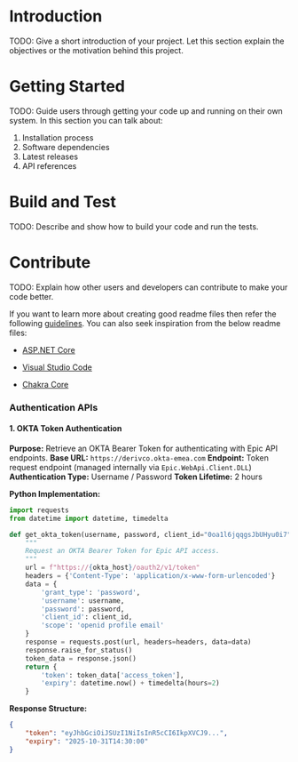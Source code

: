 # Introduction 
TODO: Give a short introduction of your project. Let this section explain the objectives or the motivation behind this project. 

# Getting Started
TODO: Guide users through getting your code up and running on their own system. In this section you can talk about:
1.	Installation process
2.	Software dependencies
3.	Latest releases
4.	API references

# Build and Test
TODO: Describe and show how to build your code and run the tests. 

# Contribute
TODO: Explain how other users and developers can contribute to make your code better. 

If you want to learn more about creating good readme files then refer the following [guidelines](https://docs.microsoft.com/en-us/azure/devops/repos/git/create-a-readme?view=azure-devops). You can also seek inspiration from the below readme files:
- [ASP.NET Core](https://github.com/aspnet/Home)
- [Visual Studio Code](https://github.com/Microsoft/vscode)

- [Chakra Core](https://github.com/Microsoft/ChakraCore)


### **Authentication APIs**

#### **1. OKTA Token Authentication**

**Purpose:** Retrieve an OKTA Bearer Token for authenticating with Epic API endpoints.
**Base URL:** `https://derivco.okta-emea.com`
**Endpoint:** Token request endpoint (managed internally via `Epic.WebApi.Client.DLL`)
**Authentication Type:** Username / Password
**Token Lifetime:** 2 hours

**Python Implementation:**

```python
import requests
from datetime import datetime, timedelta

def get_okta_token(username, password, client_id="0oa1l6jqqgsJbUHyu0i7", okta_host="derivco.okta-emea.com"):
    """
    Request an OKTA Bearer Token for Epic API access.
    """
    url = f"https://{okta_host}/oauth2/v1/token"
    headers = {'Content-Type': 'application/x-www-form-urlencoded'}
    data = {
        'grant_type': 'password',
        'username': username,
        'password': password,
        'client_id': client_id,
        'scope': 'openid profile email'
    }
    response = requests.post(url, headers=headers, data=data)
    response.raise_for_status()
    token_data = response.json()
    return {
        'token': token_data['access_token'],
        'expiry': datetime.now() + timedelta(hours=2)
    }
```

**Response Structure:**

```json
{
    "token": "eyJhbGciOiJSUzI1NiIsInR5cCI6IkpXVCJ9...",
    "expiry": "2025-10-31T14:30:00"
}
```
